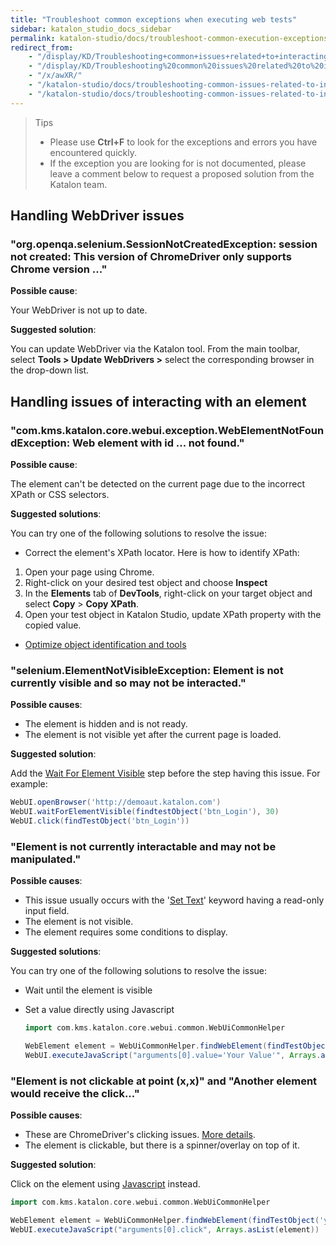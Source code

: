 ```yaml
---
title: "Troubleshoot common exceptions when executing web tests"
sidebar: katalon_studio_docs_sidebar
permalink: katalon-studio/docs/troubleshoot-common-execution-exceptions-web-test.html
redirect_from:
    - "/display/KD/Troubleshooting+common+issues+related+to+interacting+with+an+element/"
    - "/display/KD/Troubleshooting%20common%20issues%20related%20to%20interacting%20with%20an%20element/"
    - "/x/awXR/"
    - "/katalon-studio/docs/troubleshooting-common-issues-related-to-interacting-with-an-element/"
    - "/katalon-studio/docs/troubleshooting-common-issues-related-to-interacting-with-an-element.html"
---
```


> Tips
>
>* Please use **Ctrl+F** to look for the exceptions and errors you have encountered quickly.
>* If the exception you are looking for is not documented, please leave a comment below to request a proposed solution from the Katalon team.

## Handling WebDriver issues

### "org.openqa.selenium.SessionNotCreatedException: session not created: This version of ChromeDriver only supports Chrome version ..."

**Possible cause**:

Your WebDriver is not up to date.

**Suggested solution**:

You can update WebDriver via the Katalon tool. From the main toolbar, select **Tools > Update WebDrivers >** select the corresponding browser in the drop-down list.

## Handling issues of interacting with an element

### "com.kms.katalon.core.webui.exception.WebElementNotFoundException: Web element with id ... not found."

**Possible cause**:

The element can't be detected on the current page due to the incorrect XPath or CSS selectors.

**Suggested solutions**:

You can try one of the following solutions to resolve the issue:

* Correct the element's XPath locator. Here is how to identify XPath:

1. Open your page using Chrome.
2. Right-click on your desired test object and choose **Inspect**
3. In the **Elements** tab of **DevTools**, right-click on your target object and select **Copy** > **Copy XPath**.
4. Open your test object in Katalon Studio, update XPath property with the copied value.

* [Optimize object identification and tools](https://docs.katalon.com/katalon-studio/docs/optimizing-object-identification-and-tools.html)

### "selenium.ElementNotVisibleException: Element is not currently visible and so may not be interacted."

**Possible causes**:

* The element is hidden and is not ready.
* The element is not visible yet after the current page is loaded.

**Suggested solution**:

Add the [Wait For Element Visible](/display/KD/%5BWebUI%5D+Wait+For+Element+Visible) step before the step having this issue. For example:

```groovy
WebUI.openBrowser('http://demoaut.katalon.com')
WebUI.waitForElementVisible(findtestObject('btn_Login'), 30)
WebUI.click(findTestObject('btn_Login'))
```

### "Element is not currently interactable and may not be manipulated."

**Possible causes**:

* This issue usually occurs with the '[Set Text](/display/KD/%5BWebUI%5D+Set+Text)' keyword having a read-only input field.
* The element is not visible.
* The element requires some conditions to display.

**Suggested solutions**:

You can try one of the following solutions to resolve the issue:

* Wait until the element is visible
* Set a value directly using Javascript

   ```groovy
   import com.kms.katalon.core.webui.common.WebUiCommonHelper

   WebElement element = WebUiCommonHelper.findWebElement(findTestObject('your/object'),30)
   WebUI.executeJavaScript("arguments[0].value='Your Value'", Arrays.asList(element))
    ```

### "Element is not clickable at point (x,x)" and "Another element would receive the click..."

**Possible causes**:

* These are ChromeDriver's clicking issues. [More details](http://chromedriver.chromium.org/help/clicking-issues).
* The element is clickable, but there is a spinner/overlay on top of it.

**Suggested solution**:

Click on the element using [Javascript](/display/KD/%5BWebUI%5D+Execute+JavaScript) instead.

```groovy
import com.kms.katalon.core.webui.common.WebUiCommonHelper

WebElement element = WebUiCommonHelper.findWebElement(findTestObject('your/object'),30)
WebUI.executeJavaScript("arguments[0].click", Arrays.asList(element))
```
